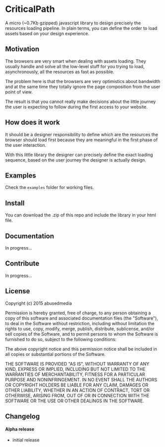 # CriticalPath

A micro (~0.7Kb gzipped) javascript library to design precisely the resources loading pipeline. 
In plain terms, you can define the order to load assets based on your design experience.


## Motivation

The browsers are very smart when dealing with assets loading. They usually handle and solve all the low-level stuff for you trying to load, asynchronously, all the resources as fast as possible.

The problem here is that the browsers are very optimistics about bandwidth and at the same time they totally ignore the page composition from the user point of view.

The result is that you cannot really make decisions about the little journey the user is expecting to follow during the first access to your website.



## How does it work

It should be a designer responsibility to define which are the resources the browser should load first because they are meaningful in the first phase of the user interaction.

With this little library the designer can precisely define the exact loading sequence, based on the user journey the designer is actually design.


## Examples

Check the ```examples``` folder for working files.


## Install

You can download the .zip of this repo and include the library in your html file.


## Documentation

In progress...


## Contribute

In progress...


## License

Copyright (c) 2015 abusedmedia

Permission is hereby granted, free of charge, to any person
obtaining a copy of this software and associated documentation
files (the "Software"), to deal in the Software without
restriction, including without limitation the rights to use,
copy, modify, merge, publish, distribute, sublicense, and/or sell
copies of the Software, and to permit persons to whom the
Software is furnished to do so, subject to the following
conditions:

The above copyright notice and this permission notice shall be
included in all copies or substantial portions of the Software.

THE SOFTWARE IS PROVIDED "AS IS", WITHOUT WARRANTY OF ANY KIND,
EXPRESS OR IMPLIED, INCLUDING BUT NOT LIMITED TO THE WARRANTIES
OF MERCHANTABILITY, FITNESS FOR A PARTICULAR PURPOSE AND
NONINFRINGEMENT. IN NO EVENT SHALL THE AUTHORS OR COPYRIGHT
HOLDERS BE LIABLE FOR ANY CLAIM, DAMAGES OR OTHER LIABILITY,
WHETHER IN AN ACTION OF CONTRACT, TORT OR OTHERWISE, ARISING
FROM, OUT OF OR IN CONNECTION WITH THE SOFTWARE OR THE USE OR
OTHER DEALINGS IN THE SOFTWARE.


## Changelog

#### Alpha release

- initial release